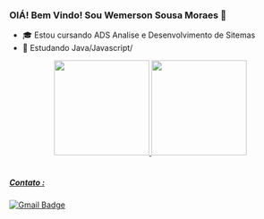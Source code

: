 ### OlÁ! Bem Vindo! Sou Wemerson Sousa Moraes 👋

- 🎓 Estou cursando ADS Analise e Desenvolvimento de Sitemas
- 🌱 Estudando Java/Javascript/


<div align="center">
  <a href="https://github.com/WemersonSM">
  <img height="170em" src="https://github-readme-stats.vercel.app/api?username=WemersonSM&show_icons=true&theme=dark&include_all_commits=true&count_private=true"/>
  <img height="170em" src="https://github-readme-stats.vercel.app/api/top-langs/?username=WemersonSM&layout=compact&langs_count=7&theme=dark"/>
</div>

  <br>
  
##### Contato :
  <div> 

[![Gmail Badge](https://img.shields.io/badge/-Gmail-c14438?style=flat-square&logo=Gmail&logoColor=white&link=mailto:web.wemerson.wsmgyn@gmail.com)](mailto:wemerson.wsmgyn@gmail.com) 
    
</div>
  
  <!--
**WemersonSm/WemersonSM** is a ✨ _special_ ✨ repository because its `README.md` (this file) appears on your GitHub profile.

Here are some ideas to get you started:

- 🔭 I’m currently working on ...
- 🌱 I’m currently learning ...
- 👯 I’m looking to collaborate on ...
- 🤔 I’m looking for help with ...
- 💬 Ask me about ...
- 📫 How to reach me: ...
- 😄 Pronouns: ...
- ⚡ Fun fact: ...
-->
